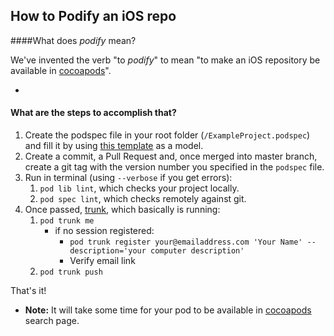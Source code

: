 ## How to Podify an iOS repo

####What does *podify* mean?

We've invented the verb "to *podify*" to mean "to make an iOS repository be available in [cocoapods](http://cocoapods.org/)".

-

#### What are the steps to accomplish that?

1. Create the podspec file in your root folder (`/ExampleProject.podspec`) and fill it by using [this template](https://github.com/inaka/SelectionManager/blob/master/SelectionManager.podspec) as a model.
2. Create a commit, a Pull Request and, once merged into master branch, create a git tag with the version number you specified in the `podspec` file.
3. Run in terminal (using `--verbose` if you get errors): 
   1. `pod lib lint`, which checks your project locally.
   2. `pod spec lint`, which checks remotely against git.
4. Once passed, [trunk](https://guides.cocoapods.org/making/getting-setup-with-trunk), which basically is running:
   1. `pod trunk me`
      - if no session registered: 
        - `pod trunk register your@emailaddress.com 'Your Name' --description='your computer description'`
        - Verify email link
   2. `pod trunk push`

That's it!

- **Note:** It will take some time for your pod to be available in [cocoapods](http://cocoapods.org/) search page.
